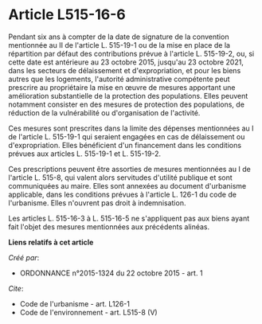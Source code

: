 # Article L515-16-6

Pendant six ans à compter de la date de signature de la convention mentionnée au II de l'article L. 515-19-1 ou de la mise en
place de la répartition par défaut des contributions prévue à l'article L. 515-19-2, ou, si cette date est antérieure au 23
octobre 2015, jusqu'au 23 octobre 2021, dans les secteurs de délaissement et d'expropriation, et pour les biens autres que
les logements, l'autorité administrative compétente peut prescrire au propriétaire la mise en œuvre de mesures apportant une
amélioration substantielle de la protection des populations. Elles peuvent notamment consister en des mesures de protection
des populations, de réduction de la vulnérabilité ou d'organisation de l'activité. 

Ces mesures sont prescrites dans la limite des dépenses mentionnées au I de l'article L. 515-19-1 qui seraient engagées en
cas de délaissement ou d'expropriation. Elles bénéficient d'un financement dans les conditions prévues aux articles L.
515-19-1 et L. 515-19-2. 

Ces prescriptions peuvent être assorties de mesures mentionnées au I de l'article L. 515-8, qui valent alors servitudes
d'utilité publique et sont communiquées au maire. Elles sont annexées au document d'urbanisme applicable, dans les conditions
prévues à l'article L. 126-1 du code de l'urbanisme. Elles n'ouvrent pas droit à indemnisation. 

Les articles L. 515-16-3 à L. 515-16-5 ne s'appliquent pas aux biens ayant fait l'objet des mesures mentionnées aux
précédents alinéas.

**Liens relatifs à cet article**

_Créé par_:

  - ORDONNANCE n°2015-1324 du 22 octobre 2015 - art. 1

_Cite_:

  - Code de l'urbanisme - art. L126-1
  - Code de l'environnement - art. L515-8 (V)
